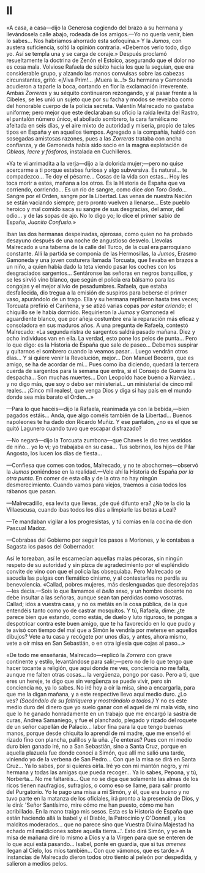 # II

«A casa, a casa—dijo la Generosa cogiendo del brazo a su hermana y llevándosela
calle abajo, rodeada de los amigos.—Yo no quería venir, bien lo sabes... Nos
habríamos ahorrado esta sofoquina.» Y la *Jumos*, con austera suficiencia,
soltó la opinión contraria. «Debemos verlo todo, digo yo. Así se templa una
y se carga de coraje.» Después proclamó resueltamente la doctrina de Zenón el
Estoico, asegurando que el dolor no es cosa mala. Volviose Rafaela de súbito
hacia los que la seguían, que era considerable grupo, y alzando las manos
convulsas sobre las cabezas circunstantes, gritó: «¡Viva Prim!... ¡Muera
la...!» Su hermana y Gamoneda acudieron a taparle la boca, cortando en flor la
exclamación irreverente. Ambas *Zorreras* y su séquito continuaron rezongando,
y al pasar frente a la Cibeles, se les unió un sujeto que por su facha y modos
se revelaba como del honorable cuerpo de la policía secreta. Valentín Malrecado
no gastaba uniforme; pero mejor que este declaraban su oficio la raída levita
del Rastro, el pantalón número único, el abollado sombrero, la cara famélica no
afeitada en seis días, y el aire mixto de autoridad y miseria, propio de tales
tipos en España y en aquellos tiempos. Agregado a la compañía, habló con
sosegadas amistosas razones, pues a las *Zorreras* trataba con ancha confianza,
y de Gamoneda había sido socio en la magna explotación de *Obleas, lacre
y fósforos,* instalada en Cuchilleros.

«Ya te vi arrimadita a la verja—dijo a la dolorida mujer;—pero no quise
acercarme a ti porque estabas furiosa y algo subversiva. Es natural... te
compadezco... Te doy el pésame... Cosas de la vida son estas... Hoy les toca
morir a estos, mañana a los otros. Es la Historia de España que va corriendo,
corriendo... Es un río de sangre, como dice *don Toro Godo*... Sangre por el
Orden, sangre por la Libertad. Las venas de nuestra Nación se están vaciando
siempre; pero pronto vuelven a llenarse... Este pueblo heroico y mal comido
saca su sangre de sus desgracias, del amor, del odio... y de las sopas de ajo.
No lo digo yo; lo dice el primer sabio de España, *Juanito Confusio.»*

Iban las dos hermanas despeinadas, ojerosas, como quien no ha probado desayuno
después de una noche de angustioso desvelo. Llevolas Malrecado a una taberna de
la calle del Turco, de la cual era parroquiano constante. Allí la partida se
componía de las Hermosillas, la *Jumos*, Erasmo Gamoneda y una joven costurera
llamada Torcuata, que llevaba en brazos a un niño, a quien había dado la teta
viendo pasar los coches con los desgraciados sargentos... Sentáronse las
señoras en negros banquillos, y se les sirvió vino blanco, que según el policía
era bálsamo para las congojas y el mejor alivio de pesadumbres. Rafaela, que
estaba desfallecida, dio tregua a la emisión de suspiros para beberse el primer
vaso, apurándolo de un trago. Ella y su hermana repitieron hasta tres veces;
Torcuata prefirió el Cariñena, y se atizó varias copas *por estar criando*; el
chiquillo se le había dormido. Requirieron la *Jumos* y Gamoneda el aguardiente
blanco, que por añeja costumbre era la reparación más eficaz y consoladora en
sus maduros años. A una pregunta de Rafaela, contestó Malrecado: «La segunda
ristra de sargentos saldrá pasado mañana. Diez y ocho individuos van en ella.
La verdad, esto pone los pelos de punta... Pero lo que digo: es la Historia de
España que sale de paseo... Debemos suspirar y quitarnos el sombrero cuando la
veamos pasar... Luego vendrán otros días... Y si quiere venir la Revolución,
mejor... Don Manuel Becerra, que es amigo, se ha de acordar de mí... Pues como
iba diciendo, quedará la tercera cuerda de sargentos para la semana que entra,
si el Consejo de Guerra los despacha... Son muchas muertes... Don Leopoldo hace
bueno a Narváez... y no digo más, que soy o debo ser ministerial... un
ministerial de cinco mil reales... ¡Cinco mil reales!, que venga Dios y diga si
hay país en el mundo donde sea más barato el Orden...»

—Para lo que hacéis—dijo la Rafaela, reanimada ya con la bebida,—bien pagados
estáis... Anda, que algo coméis también de la Libertad... Buenos napoleones te
ha dado don Ricardo Muñiz. Y ese pantalón, ¿no es el que se quitó Lagunero
cuando tuvo que escapar disfrazado?

—No negará—dijo la Torcuata zumbona—que Chaves le dio tres vestidos de niño...
yo lo vi; yo trabajaba en su casa... Tus sobrinos, los hijos de Pilar Angosto,
los lucen los días de fiesta... 

—Confiesa que comes con todos, Malrecado, y no te abochornes—observó la *Jumos*
poniéndose en la realidad.—Vele ahí la Historia de España *por la otra punta*.
En comer de esta olla y de la otra no hay ningún desmerecimiento. Cuando vamos
para viejos, traemos a casa todos los rábanos que pasan.

—Malrecadillo, esa levita que llevas, ¿de qué difunto era? ¿No te la dio la
Villaescusa, cuando ibas todos los días a limpiarle las botas a Leal?

—Te mandaban vigilar a los progresistas, y tú comías en la cocina de don
Pascual Madoz.

—Cobrabas del Gobierno por seguir los pasos a Moriones, y le contabas a Sagasta
los pasos del Gobernador.

Así le toreaban, así le escarnecían aquellas malas pécoras, sin ningún respeto
de su autoridad y sin pizca de agradecimiento por el espléndido convite de vino
con que el policía las obsequiaba. Pero Malrecado se sacudía las pulgas con
flemático cinismo, y al contestarles no perdía su benevolencia. «Callad, pobres
mujeres, más deslenguadas que desorejadas—les decía.—Sois lo que llamamos el
*bello sexo*, y un hombre decente no debe insultar a las señoras, aunque sean
tan perdidas como vosotras. Callad; idos a vuestra casa, y no os metáis en la
cosa pública, de la que entendéis tanto como yo de castrar mosquitos. Y tú,
Rafaela, dime: ¿te parece bien que estando, como estás, de duelo y luto
riguroso, te pongas a despotricar contra este buen amigo, que te ha favorecido
en lo que pudo y te avisó con tiempo del mal que a Simón le vendría por meterse
en aquellos dibujos? Vete a tu casa y recógete por unos días, y antes, ahora
mismo, vete a oír misa en San Sebastián, o en otra iglesia que cojas al
paso...»

«De todo me enseñarás, Malrecado—replicó la *Zorrera* con grave continente
y estilo, levantándose para salir;—pero no de lo que tengo que hacer tocante
a religión, que aquí donde me ves, conciencia no me falta, aunque me falten
otras cosas... la vergüenza, pongo por caso. Pero a ti, que eres un hereje, te
digo que sin vergüenza se puede vivir, pero sin conciencia no, ya lo sabes. No
iré hoy a oír la misa, sino a encargarla, para que me la digan mañana, y a este
respective llevo aquí medio duro. ¿Lo ves? *(Sacándolo de su faltriquera
y mostrándolo a todos.)* Y no es este medio duro del dinero que yo suelo ganar
con el aquel de mi mala vida, sino que lo he ganado honradamente en un trabajo
que me encargó la sastra de curas, Andrea Samaniego, y fue el planchado,
plegado y rizado del roquete de un señor capellán de Palacio... labor fina para
la que tengo buenas manos, porque desde chiquita lo aprendí de mi madre, que me
enseñó el rizado fino con plancha, palillos y la uña. ¿Te enteras? Pues con mi
medio duro bien ganado iré, no a San Sebastián, sino a Santa Cruz, porque en
aquella plazuela fue donde conocí a Simón, que allí me salió una tarde,
viniendo yo de la verbena de San Pedro... Con que la misa se dirá en Santa
Cruz... Ya lo sabes, por si quieres oírla. Iré yo con mi mantón negro, y mi
hermana y todas las amigas que pueda recoger... Ya lo sabes, Pepona, y tú,
Norberta... No me faltaréis... Que no se diga que solamente las almas de los
ricos tienen naufragios, sufragios, o como eso se llame, para salir pronto del
Purgatorio. Yo le pago una misa a mi Simón, y él, que era bueno y no tuvo parte
en la matanza de los oficiales, irá pronto a la presencia de Dios, y le dirá:
'Señor Santísimo, mire cómo me han puesto, cómo me han acribillado. En la mano
traigo mis sesos. Esta es la Historia de España que están haciendo allá la
Isabel y el Diablo, la Patrocinio y O'Donnell, y los malditos moderados... que
no parece sino que Vuestra Divina Majestad ha echado mil maldiciones sobre
aquella tierra...'. Esto dirá Simón, y yo en la misa de mañana diré lo mismo
a Dios y a la Virgen para que se enteren de lo que aquí está pasando... Isabel,
ponte en guardia, que si tus *amenes* llegan al Cielo, los míos también... Con
que vámonos, que es tarde.» A instancias de Malrecado dieron todos otro tiento
al peleón por despedida, y salieron a medios pelos.
